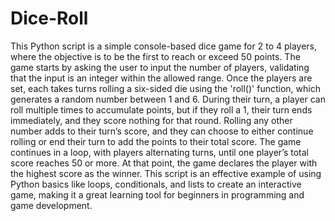 # Dice-Roll

This Python script is a simple console-based dice game for 2 to 4 players, where the objective is to be the first to reach or exceed 50 points. The game starts by asking the user to input the number of players, validating that the input is an integer within the allowed range. Once the players are set, each takes turns rolling a six-sided die using the 'roll()' function, which generates a random number between 1 and 6. During their turn, a player can roll multiple times to accumulate points, but if they roll a 1, their turn ends immediately, and they score nothing for that round. Rolling any other number adds to their turn’s score, and they can choose to either continue rolling or end their turn to add the points to their total score. The game continues in a loop, with players alternating turns, until one player’s total score reaches 50 or more. At that point, the game declares the player with the highest score as the winner. This script is an effective example of using Python basics like loops, conditionals, and lists to create an interactive game, making it a great learning tool for beginners in programming and game development.
